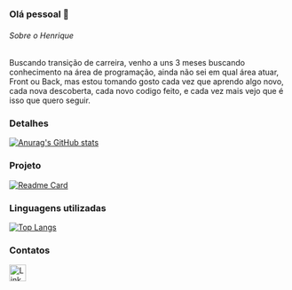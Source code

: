 ### Olá pessoal 👋

###### Sobre o Henrique
Buscando transição de carreira, venho a uns 3 meses buscando conhecimento na área de programação, ainda não sei em qual área atuar, Front ou Back, mas estou tomando gosto cada vez que aprendo algo novo, cada nova descoberta, cada novo codigo feito, e cada vez mais vejo que é isso que quero seguir.

### Detalhes

[![Anurag's GitHub stats](https://github-readme-stats.vercel.app/api?username=henriquedmcosta&show_icons=true&theme=dark)](https://github.com/anuraghazra/github-readme-stats)

### Projeto

[![Readme Card](https://github-readme-stats.vercel.app/api/pin/?username=henriquedmcosta&repo=Tik-Tok-Project&theme=dark)](https://github.com/anuraghazra/github-readme-stats)

### Linguagens utilizadas

[![Top Langs](https://github-readme-stats.vercel.app/api/top-langs/?username=henriquedmcosta&layout=compact)](https://github.com/anuraghazra/github-readme-stats)

### Contatos

[<img src='https://img.shields.io/badge/LinkedIn-0077B5?style=for-the-badge&logo=linkedin&logoColor=white' alt='Linkedin' height='30'>](https://www.linkedin.com/in/henrique-mendonça/)
